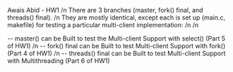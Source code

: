 Awais Abid - HW1 /n
There are 3 branches (master, fork() final, and threads() final). /n
They are mostly identical, except each is set up (main.c, makefile) for testing a particular multi-client implementation: /n /n

-- master() can be Built to test the Multi-client Support with select() (Part 5 of HW1) /n
-- fork() final can be Built to test Multi-client Support with fork()  (Part 4 of HW1) /n
-- threads() final can be Built to test Multi-client Support with Multithreading (Part 6 of HW1) 
